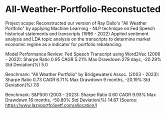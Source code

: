 # All-Weather-Portfolio-Reconstucted

Project scope:
Reconstructed our version of Ray Dalio's "All Weather Portfolio" by applying Machine Learning - NLP technique on Fed Speech historical statements and transcripts (1996 - 2022) 
Applied sentiment analysis and LDA topic analysis on the transcripts to determine market economic regime as a indicator for portfolio rebalancing.

Model Performance Review:
Fed Speech Transcript using Word2Vec (2006 - 2022):
Sharpe Ratio 0.95
CAGR 5.21%
Max Drawdown 279 days, -20.28%
Std Deviation(%) 5.0

Benchmark: "All Weather Portfolio" by Bridgewaters Assoc. (2003 - 2023):
Sharpe Ratio 0.73
CAGR 6.71%
Max Drawdown 9 months, -20.19%
Std Deviation(%) 7.6

Benchmark: S&P500 (2003 - 2023):
Sharpe Ratio 0.60
CAGR 9.93%
Max Drawdown 16 months, -50.80%
Std Deviation(%) 14.67
(Source: https://www.lazyportfolioetf.com/allocation/)
